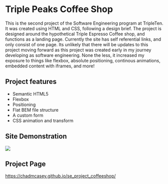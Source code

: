 # Triple Peaks Coffee Shop

This is the second project of the Software Engineering program at TripleTen. It was created using HTML and CSS, following a design brief. The project is designed around the hypothetical Triple Espresso Coffee shop, and functions as a landing page. Currently the site has self referential links, and only consist of one page. Its unlikely that there will be updates to this project moving forward as this project was created early in my journey developing as software engineering. None the less, it increased my exposure to things like flexbox, absolute positioning, continous animations, embedded content with iframes, and more!

## Project features

- Semantic HTML5
- Flexbox
- Positioning
- Flat BEM file structure
- A custom form
- CSS animation and transform

## Site Demonstration
![](https://media.giphy.com/media/v1.Y2lkPTc5MGI3NjExbHd6MG9pYWQwMnNqbXljdjh6enJuOWNibXJhd2hlOWVhZjQ1MDgyOCZlcD12MV9pbnRlcm5hbF9naWZfYnlfaWQmY3Q9Zw/Do2wrN61j2Eyf181Ku/giphy.gif)


## Project Page
https://chadmcasey.github.io/se_project_coffeeshop/

